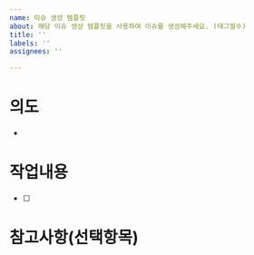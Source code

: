 ```yaml
---
name: 이슈 생성 템플릿
about: 해당 이슈 생성 템플릿을 사용하여 이슈를 생성해주세요. (태그필수)
title: ''
labels: ''
assignees: ''

---
```


# 의도
- 

# 작업내용
- [ ]

# 참고사항(선택항목)
